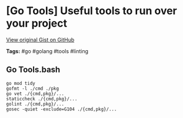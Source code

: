 # [Go Tools] Useful tools to run over your project 

[View original Gist on GitHub](https://gist.github.com/Integralist/c6a3d8f06d1da7af9706b3c741edd544)

**Tags:** #go #golang #tools #linting

## Go Tools.bash

```shell
go mod tidy
gofmt -l ./cmd ./pkg
go vet ./{cmd,pkg}/...
staticcheck ./{cmd,pkg}/...
golint ./{cmd,pkg}/...
gosec -quiet -exclude=G104 ./{cmd,pkg}/...
```

